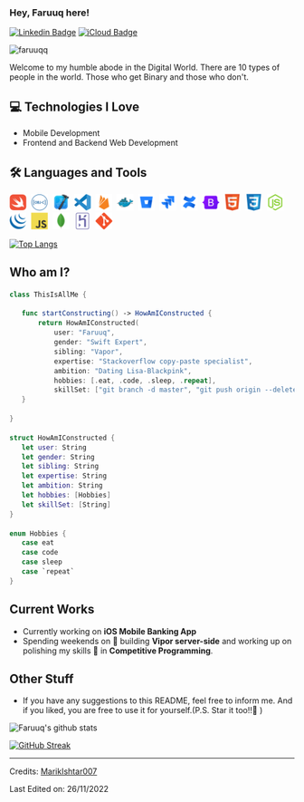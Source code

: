
### Hey, Faruuq here!

[![Linkedin Badge](https://img.shields.io/badge/-faruuq-blue?style=flat&logo=Linkedin&logoColor=white&link=https://www.linkedin.com/in/faruuq)](https://www.linkedin.com/in/faruuq) [![iCloud Badge](https://img.shields.io/badge/-iCloud-white?style=flat&logo=icloud&logoColor=ocean&link=mailto:treetop-balsam.0u@icloud.com)](mailto:treetop-balsam.0u@icloud.com)
<p align="left"> <img src="https://komarev.com/ghpvc/?username=faruuqq" alt="faruuqq" /> </p>

Welcome to my humble abode in the Digital World. There are 10 types of people in the world. Those who get Binary and those who don't.

## :computer: Technologies I Love
* Mobile Development
* Frontend and Backend Web Development

## :hammer_and_wrench: Languages and Tools
 <div>
  <img src="https://github.com/devicons/devicon/blob/master/icons/swift/swift-original.svg" title="Swift" alt="Swift" width="30" height="30"/>&nbsp;
  <img src="https://github.com/devicons/devicon/blob/master/icons/objectivec/objectivec-plain.svg" title="ObjC" alt="ObjC" width="30" height="30"/>&nbsp;
  <img src="https://github.com/devicons/devicon/blob/master/icons/xcode/xcode-original.svg" title="Xcode" alt="Xcode" width="30" height="30"/>&nbsp;
  <img src="https://github.com/devicons/devicon/blob/master/icons/vscode/vscode-original.svg" title="VSCode" alt="VSCode" width="30" height="30"/>&nbsp;
  <img src="https://github.com/devicons/devicon/blob/master/icons/firebase/firebase-plain.svg" title="Firebase" alt="Firebase" width="30" height="30"/>&nbsp;
  <img src="https://github.com/devicons/devicon/blob/master/icons/docker/docker-original.svg" title="Docker" alt="Docker" width="30" height="30"/>&nbsp;
  <img src="https://github.com/devicons/devicon/blob/master/icons/bitbucket/bitbucket-original.svg" title="Bitbucket" alt="Bitbucket" width="30" height="30"/>&nbsp;
  <img src="https://github.com/devicons/devicon/blob/master/icons/jira/jira-original.svg" title="Jira" alt="Jira" width="30" height="30"/>&nbsp;
  <img src="https://github.com/devicons/devicon/blob/master/icons/confluence/confluence-original.svg" title="Confluence" alt="Confluence" width="30" height="30"/>&nbsp;
  <img src="https://github.com/devicons/devicon/blob/master/icons/bootstrap/bootstrap-original.svg" title="Bootstrap" alt="Bootstrap" width="30" height="30"/>&nbsp;
  <img src="https://github.com/devicons/devicon/blob/master/icons/html5/html5-original.svg" title="HTML5" alt="HTML5" width="30" height="30"/>&nbsp;
  <img src="https://github.com/devicons/devicon/blob/master/icons/css3/css3-original.svg" title="CSS" alt="CSS" width="30" height="30"/>&nbsp;
  <img src="https://github.com/devicons/devicon/blob/master/icons/nodejs/nodejs-original.svg" title="NodeJS" alt="NodeJS" width="30" height="30"/>&nbsp;
  <img src="https://github.com/devicons/devicon/blob/master/icons/jquery/jquery-original.svg" title="JQuery" alt="JQuery" width="30" height="30"/>&nbsp;
  <img src="https://github.com/devicons/devicon/blob/master/icons/javascript/javascript-original.svg" title="JavaScript" alt="JavaScript" width="30" height="30"/>&nbsp;
  <img src="https://github.com/devicons/devicon/blob/master/icons/mongodb/mongodb-original.svg" title="MongoDB" alt="MongoDB" width="30" height="30"/>&nbsp;
  <img src="https://github.com/devicons/devicon/blob/master/icons/heroku/heroku-original.svg" title="Heroku" alt="Heroku" width="30" height="30"/>&nbsp;
  <img src="https://github.com/devicons/devicon/blob/master/icons/git/git-original.svg" title="Git" alt="Git" width="30" height="30"/>&nbsp; 
</div>
<p></p>
 
 [![Top Langs](https://github-readme-stats.vercel.app/api/top-langs/?username=faruuqq&layout=compact&langs_count=8&theme=vision-friendly-dark)](https://github.com/anuraghazra/github-readme-stats)
  
 ## Who am I?
 ```swift
class ThisIsAllMe {
    
    func startConstructing() -> HowAmIConstructed {
        return HowAmIConstructed(
            user: "Faruuq",
            gender: "Swift Expert",
            sibling: "Vapor",
            expertise: "Stackoverflow copy-paste specialist",
            ambition: "Dating Lisa-Blackpink",
            hobbies: [.eat, .code, .sleep, .repeat],
            skillSet: ["git branch -d master", "git push origin --delete master"])
    }
    
}

struct HowAmIConstructed {
    let user: String
    let gender: String
    let sibling: String
    let expertise: String
    let ambition: String
    let hobbies: [Hobbies]
    let skillSet: [String]
}

enum Hobbies {
    case eat
    case code
    case sleep
    case `repeat`
}
 ```
 
## Current Works
 * Currently working on **iOS Mobile Banking App**
 * Spending weekends on 🧭 building **Vipor server-side** and working up on polishing my skills 🌱 in **Competitive Programming**.

## Other Stuff
  - If you have any suggestions to this README, feel free to inform me. And if you liked, you are free to use it for yourself.(P.S. Star it too!!:grimacing: )

![Faruuq's github stats](https://github-readme-stats.vercel.app/api?username=faruuqq&show_icons=true&theme=vision-friendly-dark&count_private=true&include_all_commits=true&show_icons=true&count_private=true)

[![GitHub Streak](https://streak-stats.demolab.com/?user=faruuqq&theme=highcontrast)](https://git.io/streak-stats)
 
 -------
Credits: [MarikIshtar007](https://github.com/MarikIshtar007)

Last Edited on: 26/11/2022
